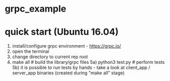 # grpc_example
# quick start (Ubuntu 16.04)
1) install/configure grpc environment - https://grpc.io/
2) open the terminal 
3) change directory to current rep root
4) make all # build the library/grpc files
5a) python3 test.py # perform tests
5b) it is possible to run tests by hands - take a look at client_app / server_app binaries (created during "make all" stage)